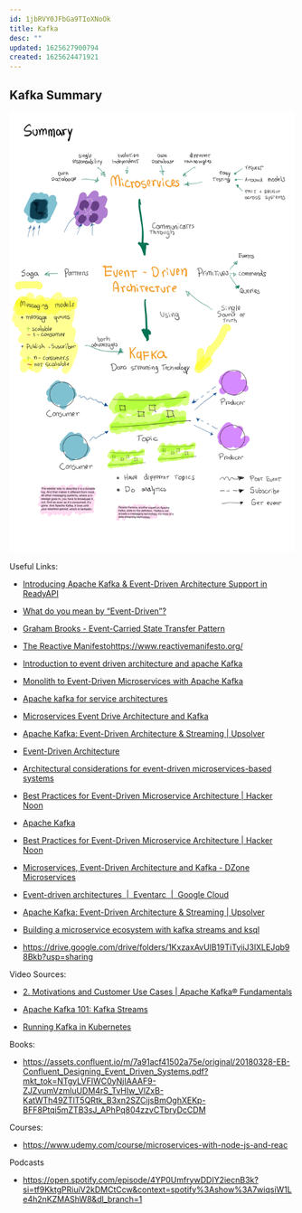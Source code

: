 ```yaml
---
id: 1jbRVY0JFbGa9TIoXNoOk
title: Kafka
desc: ""
updated: 1625627900794
created: 1625624471921
---
```


## Kafka Summary

![](assets/images/kafka-summary.png)

Useful Links:

- [Introducing Apache Kafka & Event-Driven Architecture Support in ReadyAPI](https://smartbear.com/blog/introducing-apache-kafka-event-driven-architecture/)

- [What do you mean by “Event-Driven”?](https://martinfowler.com/articles/201701-event-driven.html)

- [Graham Brooks - Event-Carried State Transfer Pattern](http://www.grahambrooks.com/event-driven-architecture/patterns/stateful-event-pattern/)

- [The Reactive Manifesto](https://www.reactivemanifesto.org/)https://www.reactivemanifesto.org/

- [Introduction to event driven architecture and apache Kafka](https://tanzu.vmware.com/content/blog/introduction-to-event-driven-architecture-and-apache-kafka)

- [Monolith to Event-Driven Microservices with Apache Kafka](https://medium.com/swlh/monolith-to-event-driven-microservices-with-apache-kafka-6e4abe171cbb)

- [Apache kafka for service architectures](https://www.confluent.io/blog/apache-kafka-for-service-architectures/)

- [Microservices Event Drive Architecture and Kafka](https://dzone.com/articles/microservices-event-driven-architecture-and-kafka)

- [Apache Kafka: Event-Driven Architecture & Streaming | Upsolver](https://www.upsolver.com/blog/apache-kafka-event-driven-architecture-streaming)

- [Event-Driven Architecture](https://aws.amazon.com/event-driven-architecture/)

- [Architectural considerations for event-driven microservices-based systems](https://developer.ibm.com/depmodels/microservices/articles/eda-and-microservices-architecture-best-practices/)

- [Best Practices for Event-Driven Microservice Architecture | Hacker Noon](https://hackernoon.com/best-practices-for-event-driven-microservice-architecture-e034p21lk)

- [Apache Kafka](https://kafka.apache.org/intro)

- [Best Practices for Event-Driven Microservice Architecture | Hacker Noon](https://hackernoon.com/best-practices-for-event-driven-microservice-architecture-e034p21lk)

- [Microservices, Event-Driven Architecture and Kafka - DZone Microservices](https://dzone.com/articles/microservices-event-driven-architecture-and-kafka)

- [Event-driven architectures  |  Eventarc  |  Google Cloud](https://cloud.google.com/eventarc/docs/event-driven-architectures)

- [Apache Kafka: Event-Driven Architecture & Streaming | Upsolver](https://www.upsolver.com/blog/apache-kafka-event-driven-architecture-streaming)

- [Building a microservice ecosystem with kafka streams and ksql](https://www.confluent.io/blog/building-a-microservices-ecosystem-with-kafka-streams-and-ksql/)

- https://drive.google.com/drive/folders/1KxzaxAvUlB19TiTyiiJ3lXLEJqb98Bkb?usp=sharing

Video Sources:

- [2. Motivations and Customer Use Cases | Apache Kafka® Fundamentals](https://www.youtube.com/watch?v=BsojaA1XnpM)

- [Apache Kafka 101: Kafka Streams](https://www.youtube.com/watch?v=UbNoL5tJEjc)

- [Running Kafka in Kubernetes](https://www.youtube.com/watch?v=r9ydV0Y0duo)

Books:

- https://assets.confluent.io/m/7a91acf41502a75e/original/20180328-EB-Confluent_Designing_Event_Driven_Systems.pdf?mkt_tok=NTgyLVFIWC0yNjIAAAF9-ZJZvumVzmluUDM4rS_TvHIw_VlZxB-KatWTh49ZTlT5QRtk_B3xn2SZCijsBmOghXEKp-BFF8Ptqi5mZTB3sJ_APhPq804zzvCTbryDcCDM

Courses:

- https://www.udemy.com/course/microservices-with-node-js-and-reac

Podcasts

- https://open.spotify.com/episode/4YP0UmfrywDDIY2iecnB3k?si=tf9KktgPRiuiV2kDMCtCcw&context=spotify%3Ashow%3A7wiqsiW1Le4h2nKZMAShW8&dl_branch=1
